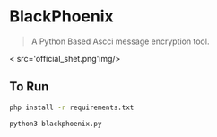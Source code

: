 # BlackPhoenix
> A Python Based Ascci message encryption tool.

< src='official_shet.png'img/>

## To Run
```bash
php install -r requirements.txt
```
```bash
python3 blackphoenix.py
```
